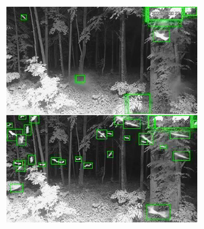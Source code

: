 ![20200620-222852-225857](in/20200620/20200620-222852-225857_0_.jpg)
![20200620-225902-232907](in/20200620/20200620-225902-232907_0_.jpg)
